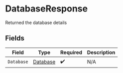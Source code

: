 # DatabaseResponse

Returned the database details


## Fields

| Field                                       | Type                                        | Required                                    | Description                                 |
| ------------------------------------------- | ------------------------------------------- | ------------------------------------------- | ------------------------------------------- |
| `Database`                                  | [Database](../../models/shared/database.md) | :heavy_check_mark:                          | N/A                                         |